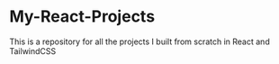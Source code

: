 # My-React-Projects
This is a repository for all the projects I built from scratch in React and TailwindCSS
